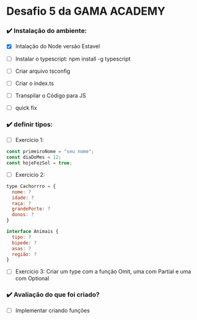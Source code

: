 # Desafio 5 da GAMA ACADEMY


### :heavy_check_mark: Instalação do ambiente:
- [x] Intalação do Node versão Estavel
- [ ] Instalar o typescript: npm install -g typescript 
- [ ] Criar arquivo tsconfig
- [ ] Criar o index.ts
- [ ] Transpilar o Código para JS
- [ ] quick fix


### :heavy_check_mark: definir tipos:
- [ ] Exercicio 1:
```js
const primeiroNome = "seu nome";
const diaDoMes = 12;
const hojeFezSol = true;
```
- [ ] Exercicio 2:
```js
type Cachorrro = {
  nome: ?
  idade: ?
  raça: ?
  grandePorte: ?
  donos: ?
}

interface Animais {
  tipo: ?
  bipede: ?
  asas: ?
  região: ?
}
```

- [ ] Exercicio 3:
Criar um type com a função Omit, uma com Partial  e uma com Optional


### :heavy_check_mark: Avaliação do que foi criado?
- [ ] Implementar criando funções
